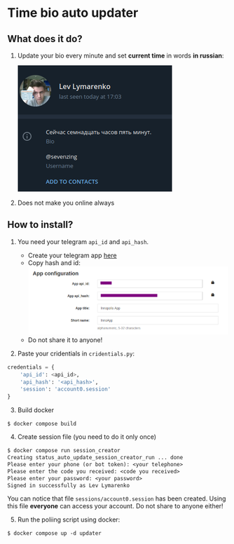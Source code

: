 Time bio auto updater
===

## What does it do?
1. Update your bio every minute and set **current time** in words **in russian**:

    ![](media/example.png)


2. Does not make you online always

## How to install?

1. You need your telegram `api_id` and `api_hash`. 
    
    + Create your telegram app [here](https://my.telegram.org/apps)
    + Copy hash and id: 
    ![](media/my_telegram.png)
    + Do not share it to anyone!

2. Paste your cridentials in `cridentials.py`:
```python
credentials = {    
    'api_id': <api_id>,
    'api_hash': '<api_hash>',
    'session': 'account0.session'   
}
```
3. Build docker

```console
$ docker compose build
```

4. Create session file (you need to do it only once)
```console
$ docker compose run session_creator
Creating status_auto_update_session_creator_run ... done
Please enter your phone (or bot token): <your telephone>
Please enter the code you received: <code you received>
Please enter your password: <your password>
Signed in successfully as Lev Lymarenko
```

You can notice that file `sessions/account0.session` has been created. Using this file **everyone** can access your account. Do not share to anyone either!

5. Run the poliing script using docker:

```console
$ docker compose up -d updater
```

